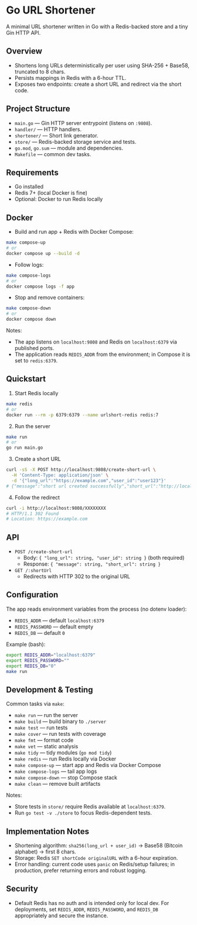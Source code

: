 # Go URL Shortener

A minimal URL shortener written in Go with a Redis-backed store and a tiny Gin HTTP API.

## Overview
- Shortens long URLs deterministically per user using SHA-256 + Base58, truncated to 8 chars.
- Persists mappings in Redis with a 6-hour TTL.
- Exposes two endpoints: create a short URL and redirect via the short code.

## Project Structure
- `main.go` — Gin HTTP server entrypoint (listens on `:9808`).
- `handler/` — HTTP handlers.
- `shortener/` — Short link generator.
- `store/` — Redis-backed storage service and tests.
- `go.mod`, `go.sum` — module and dependencies.
- `Makefile` — common dev tasks.

## Requirements
- Go installed
- Redis 7+ (local Docker is fine)
- Optional: Docker to run Redis locally

## Docker
- Build and run app + Redis with Docker Compose:

```bash
make compose-up
# or
docker compose up --build -d
```

- Follow logs:

```bash
make compose-logs
# or
docker compose logs -f app
```

- Stop and remove containers:

```bash
make compose-down
# or
docker compose down
```

Notes:
- The app listens on `localhost:9808` and Redis on `localhost:6379` via published ports.
- The application reads `REDIS_ADDR` from the environment; in Compose it is set to `redis:6379`.

## Quickstart
1) Start Redis locally

```bash
make redis
# or
docker run --rm -p 6379:6379 --name urlshort-redis redis:7
```

2) Run the server

```bash
make run
# or
go run main.go
```

3) Create a short URL

```bash
curl -sS -X POST http://localhost:9808/create-short-url \
  -H 'Content-Type: application/json' \
  -d '{"long_url":"https://example.com","user_id":"user123"}'
# {"message":"short url created successfully","short_url":"http://localhost:9808/XXXXXXXX"}
```

4) Follow the redirect

```bash
curl -i http://localhost:9808/XXXXXXXX
# HTTP/1.1 302 Found
# Location: https://example.com
```

## API
- `POST /create-short-url`
  - Body: `{ "long_url": string, "user_id": string }` (both required)
  - Response: `{ "message": string, "short_url": string }`
- `GET /:shortUrl`
  - Redirects with HTTP 302 to the original URL

## Configuration
The app reads environment variables from the process (no dotenv loader):
- `REDIS_ADDR` — default `localhost:6379`
- `REDIS_PASSWORD` — default empty
- `REDIS_DB` — default `0`

Example (bash):

```bash
export REDIS_ADDR="localhost:6379"
export REDIS_PASSWORD=""
export REDIS_DB="0"
make run
```

## Development & Testing
Common tasks via `make`:

- `make run` — run the server
- `make build` — build binary to `./server`
- `make test` — run tests
- `make cover` — run tests with coverage
- `make fmt` — format code
- `make vet` — static analysis
- `make tidy` — tidy modules (`go mod tidy`)
- `make redis` — run Redis locally via Docker
- `make compose-up` — start app and Redis via Docker Compose
- `make compose-logs` — tail app logs
- `make compose-down` — stop Compose stack
- `make clean` — remove built artifacts

Notes:
- Store tests in `store/` require Redis available at `localhost:6379`.
- Run `go test -v ./store` to focus Redis-dependent tests.

## Implementation Notes
- Shortening algorithm: `sha256(long_url + user_id)` → Base58 (Bitcoin alphabet) → first 8 chars.
- Storage: Redis `SET shortCode originalURL` with a 6-hour expiration.
- Error handling: current code uses `panic` on Redis/setup failures; in production, prefer returning errors and robust logging.

## Security
- Default Redis has no auth and is intended only for local dev. For deployments, set `REDIS_ADDR`, `REDIS_PASSWORD`, and `REDIS_DB` appropriately and secure the instance.
